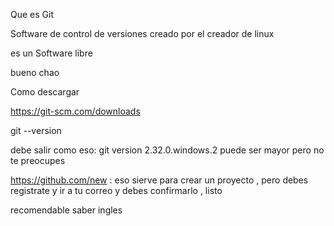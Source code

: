 Que es Git


Software de control de versiones creado por el creador de linux 


es un Software  libre 



bueno chao 


Como descargar 

https://git-scm.com/downloads


git --version

debe salir como eso: git version 2.32.0.windows.2 puede ser mayor pero no te preocupes


https://github.com/new : eso sierve para crear un proyecto , pero debes registrate y ir a tu correo y debes confirmarlo , listo


recomendable saber ingles



